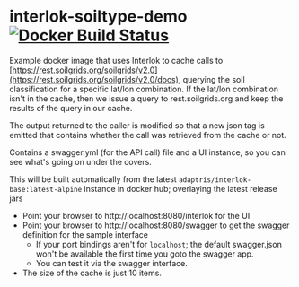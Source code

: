 # interlok-soiltype-demo [![Docker Build Status](https://img.shields.io/docker/cloud/build/adaptrislabs/interlok-soiltype-demo.svg)](https://hub.docker.com/r/adaptrislabs/interlok-soiltype-demo/)

Example docker image that uses Interlok to cache calls to [https://rest.soilgrids.org/soilgrids/v2.0](https://rest.soilgrids.org/soilgrids/v2.0/docs), querying the soil classification for a specific lat/lon combination. If the lat/lon combination isn't in the cache, then we issue a query to rest.soilgrids.org and keep the results of the query in our cache.

The output returned to the caller is modified so that a new json tag is emitted that contains whether the call was retrieved from the cache or not.

Contains a swagger.yml (for the API call) file and a UI instance, so you can see what's going on under the covers.

This will be built automatically from the latest `adaptris/interlok-base:latest-alpine` instance in docker hub; overlaying the latest release jars

* Point your browser to http://localhost:8080/interlok for the UI
* Point your browser to http://localhost:8080/swagger to get the swagger definition for the sample interface
    * If your port bindings aren't for `localhost`; the default swagger.json won't be available the first time you goto the swagger app.
    * You can test it via the swagger interface.
* The size of the cache is just 10 items.
